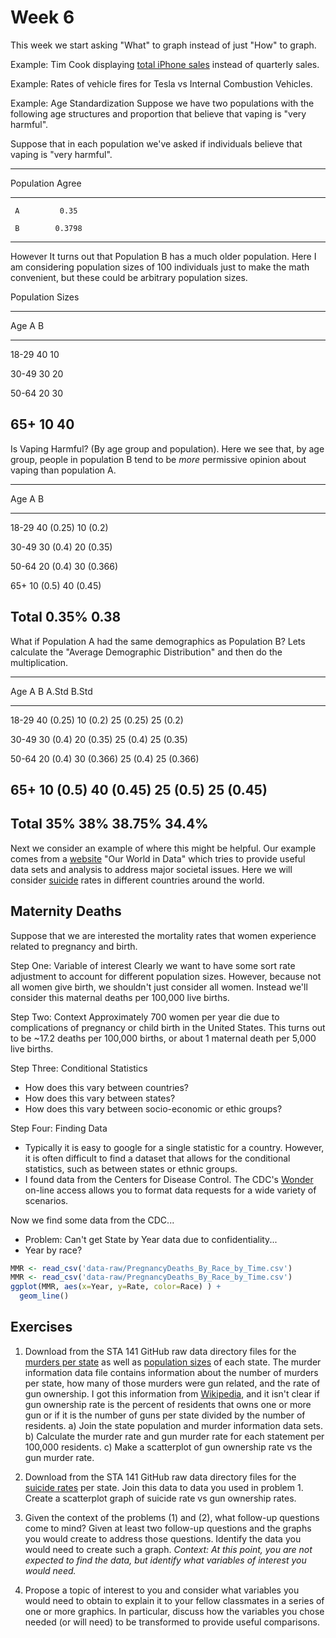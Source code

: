 # Week 6

This week we start asking "What" to graph instead of just "How" to graph.

Example: Tim Cook displaying 
[total iPhone sales](https://www.techjunkie.com/tim-cook-trying-prove-meaningless-chart/) 
instead of quarterly sales.

Example: Rates of vehicle fires for Tesla vs Internal Combustion Vehicles.

Example: Age Standardization
Suppose we have two populations with the following age structures and proportion that believe that vaping is "very harmful".


Suppose that in each population we've asked if individuals believe that vaping is "very harmful".


---------------------
 Population   Agree  
------------ --------
     A         0.35  

     B        0.3798 
---------------------

However It turns out that Population B has a much older population. Here I am considering population sizes of 100 individuals just to make the math convenient, but these could be arbitrary population sizes.

Population Sizes

-----------------
  Age    A    B  
------- ---- ----
 18-29   40   10 

 30-49   30   20 

 50-64   20   30 

  65+    10   40 
-----------------

Is Vaping Harmful? (By age group and population). 
Here we see that, by age group, people in population B tend to be *more* permissive opinion about vaping than population A.


----------------------------------
  Age          A           B      
-------   ----------- ------------
 18-29     40 (0.25)    10 (0.2)  

 30-49     30 (0.4)    20 (0.35)  

 50-64     20 (0.4)    30 (0.366) 

  65+      10 (0.5)    40 (0.45)  

**Total**  **0.35%**     **0.38**  
---------------------------------


What if Population A had the same demographics as Population B? Lets calculate the "Average Demographic Distribution" and then do the multiplication.


----------------------------------------------------------------
  Age        A           B            A.Std         B.Std     
------- ----------- ------------ -------------- ----------------
 18-29   40 (0.25)    10 (0.2)      25 (0.25)      25 (0.2)

 30-49   30 (0.4)    20 (0.35)      25 (0.4)       25 (0.35)

 50-64   20 (0.4)    30 (0.366)     25 (0.4)       25 (0.366)

  65+    10 (0.5)    40 (0.45)      25 (0.5)       25 (0.45)
---------------------------------------------------------------
Total      35%         38%           38.75%         34.4%
---------------------------------------------------------------

Next we consider an example of where this might be helpful. Our example comes from a [website](https://ourworldindata.org) "Our World in Data" which tries to provide useful data sets and analysis to address major societal issues. Here we will consider [suicide](https://ourworldindata.org/suicide) rates in different countries around the world.

 
## Maternity Deaths

Suppose that we are interested the mortality rates that women experience related to pregnancy and birth.

Step One: Variable of interest
Clearly we want to have some sort rate adjustment to account for different population sizes. However, because not all women give birth, we shouldn't just consider all women. Instead we'll consider this maternal deaths per 100,000 live births. 

Step Two: Context
Approximately 700 women per year die due to complications of pregnancy or child birth in the United States. This turns out to be ~17.2 deaths per 100,000 births, or about 1 maternal death per 5,000 live births. 

Step Three: Conditional Statistics
  - How does this vary between countries?
  - How does this vary between states?
  - How does this vary between socio-economic or ethic groups?
  

Step Four: Finding Data
  - Typically it is easy to google for a single statistic for a country. However, it is often difficult to find a dataset that allows for the conditional statistics, such as between states or ethnic groups.
  - I found data from the Centers for Disease Control. The CDC's [Wonder](https://wonder.cdc.gov) on-line access allows you to format data requests for a wide variety of scenarios.

Now we find some data from the CDC...
  - Problem: Can't get State by Year data due to confidentiality...
  - Year by race?

```r
MMR <- read_csv('data-raw/PregnancyDeaths_By_Race_by_Time.csv')
MMR <- read_csv('data-raw/PregnancyDeaths_By_Race_by_Time.csv')
ggplot(MMR, aes(x=Year, y=Rate, color=Race) ) +
  geom_line()
```


## Exercises

1. Download from the STA 141 GitHub raw data directory files for the 
[murders per state](https://github.com/dereksonderegger/141/raw/master/data-raw/Guns_State_Deaths_2010.csv)
as well as 
[population sizes](https://github.com/dereksonderegger/141/raw/master/data-raw/State_Pop.csv)
of each state. The murder information data file contains information about the number of murders per state, how many of those murders were gun related, and the rate of gun ownership. I got this information from 
[Wikipedia](https://en.wikipedia.org/wiki/Firearm_death_rates_in_the_United_States_by_state),
and it isn't clear if gun ownership rate is the percent of residents that owns one or more gun or if it is the number of guns per state divided by the number of residents.
    a) Join the state population and murder information data sets.
    b) Calculate the murder rate and gun murder rate for each statement per 100,000 residents.
    c) Make a scatterplot of gun ownership rate vs the gun murder rate.
    
2. Download from the STA 141 GitHub raw data directory files for the 
[suicide rates](https://github.com/dereksonderegger/141/raw/master/data-raw/State_Suicides_2016.csv) 
per state. Join this data to data you used in problem 1. Create a scatterplot graph of suicide rate vs gun ownership rates.
  
3. Given the context of the problems (1) and (2), what follow-up questions come to mind? Given at least two follow-up questions and the graphs you would create to address those questions. Identify the data you would need to create such a graph. *Context: At this point, you are not expected to find the data, but identify what variables of interest you would need.*

4. Propose a topic of interest to you and consider what variables you would need to obtain to explain it to your fellow classmates in a series of one or more graphics. In particular, discuss how the variables you chose needed (or will need) to be transformed to provide useful comparisons.


